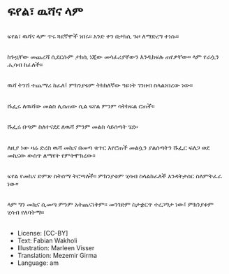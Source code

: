 # ፍየል፣ ዉሻና ላም

##
ፍየል፣ ዉሻና ላም ጥሩ ጓደኛሞች ነበሩ። አንድ ቀን በታክሲ ጉዞ ለማድረግ ተነሱ።

##
ከጉዟቸው መጨረሻ ሲደርሱም ታክሲ ነጂው መሳፈሪያቸውን እንዲከፍሉ ጠየቃቸው። ላም የራሷን ሒሳብ ከፈለች።

##
ዉሻ ትንሽ ተጨማሪ ከፈለ፤ ምክንያቱም ትክክለኛው ዓይነት ገንዘብ ስላልነበረው ነው።

##
ሹፌሩ ለዉሻው መልስ ሊሰጠው ሲል ፍየል ምንም ሳትከፍል ሮጠች።

##
ሹፌሩ በጣም ስለተናደደ ለዉሻ ምንም መልስ ሳይሰጣት ሄደ።

##
ለዚያ ነው ዛሬ ድረስ ዉሻ መኪና በመጣ ቁጥር እየሮጠች መልሷን ያልሰጣትን ሹፌር ፍለጋ ወደ መኪናው ውስጥ ለማየት የምትሞክረው።

##
ፍየል የመኪና ድምጽ ስትሰማ ትሮጣለች። ምክንያቱም ሂሳብ ስላልከፈለች እንዳትታሰር ስለምትፈራ ነው።

##
ላም ግን መኪና ሲመጣ ምንም አትጨናነቅም። መንገድም ስታቋርጥ ተረጋግታ ነው፤ ምክንያቱም ሂሳብ የለባትማ።

##
* License: [CC-BY]
* Text: Fabian Wakholi
* Illustration: Marleen Visser
* Translation: Mezemir Girma
* Language: am
